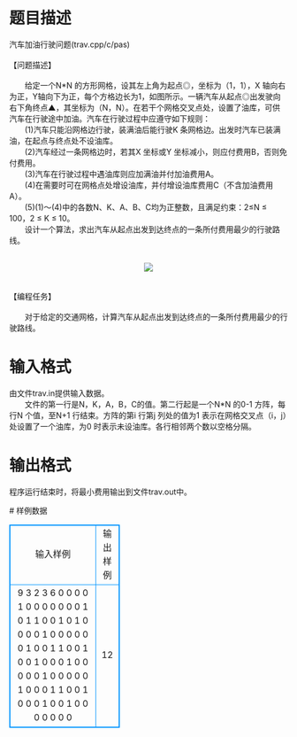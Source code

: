 # 

 
 # 题目描述 
<p>
汽车加油行驶问题(trav.cpp/c/pas)<br><br>【问题描述】<br><br>　　给定一个N*N 的方形网格，设其左上角为起点◎，坐标为（1，1），X 轴向右为正，Y轴向下为正，每个方格边长为1，如图所示。一辆汽车从起点◎出发驶向右下角终点▲，其坐标为（N，N）。在若干个网格交叉点处，设置了油库，可供汽车在行驶途中加油。汽车在行驶过程中应遵守如下规则：<br>　　(1)汽车只能沿网格边行驶，装满油后能行驶K 条网格边。出发时汽车已装满油，在起点与终点处不设油库。<br>　　(2)汽车经过一条网格边时，若其X 坐标或Y 坐标减小，则应付费用B，否则免付费用。<br>　　(3)汽车在行驶过程中遇油库则应加满油并付加油费用A。<br>　　(4)在需要时可在网格点处增设油库，并付增设油库费用C（不含加油费用A）。<br>　　(5)(1)～(4)中的各数N、K、A、B、C均为正整数，且满足约束：2≤N ≤ 100，2 ≤ K ≤ 10。<br>　　设计一个算法，求出汽车从起点出发到达终点的一条所付费用最少的行驶路线。<br><br><center><img src="/source/joyoi/tyvj-3211/img/aHR0cDovL3d3dy5qb3lvaS5jbi9wcm9ibGVtL3R5dmotMzIxMS9wcm9ibGVtc19pbWFnZXMvMTYxOC9wMS5naWY=.gif"></img></center><br><br>【编程任务】<br><br>　　对于给定的交通网格，计算汽车从起点出发到达终点的一条所付费用最少的行驶路线。</p> 

 
 # 输入格式 
<p>
由文件trav.in提供输入数据。<br>　　文件的第一行是N，K，A，B，C的值。第二行起是一个N*N 的0-1 方阵，每行N 个值，至N+1 行结束。方阵的第i 行第j 列处的值为1 表示在网格交叉点（i，j）处设置了一个油库，为0 时表示未设油库。各行相邻两个数以空格分隔。</p> 

 
 # 输出格式 
<p>
程序运行结束时，将最小费用输出到文件trav.out中。</p> 
# 样例数据
<style>
        table,table tr th, table tr td { border:1px solid #0094ff; }
        table { width: 200px; min-height: 25px; line-height: 25px; text-align: center; border-collapse: collapse;}   
    </style>
<table>
	<tr>
		<td>输入样例</td>
		<td>输出样例</td>
	</tr>
<tr><td>9 3 2 3 6
0 0 0 0 1 0 0 0 0
0 0 0 1 0 1 1 0 0
1 0 1 0 0 0 0 1 0
0 0 0 0 0 1 0 0 1
1 0 0 1 0 0 1 0 0
0 1 0 0 0 0 0 1 0
0 0 0 0 1 0 0 0 1
1 0 0 1 0 0 0 1 0
0 1 0 0 0 0 0 0 0</td><td>12</td></tr></table>
